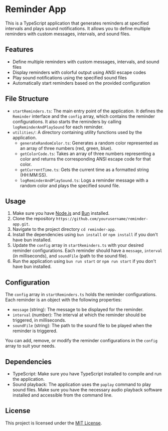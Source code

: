 # Reminder App

This is a TypeScript application that generates reminders at specified intervals and plays sound notifications. It allows you to define multiple reminders with custom messages, intervals, and sound files.

## Features

-   Define multiple reminders with custom messages, intervals, and sound files
-   Display reminders with colorful output using ANSI escape codes
-   Play sound notifications using the specified sound files
-   Automatically start reminders based on the provided configuration

## File Structure

-   `startReminders.ts`: The main entry point of the application. It defines the `Reminder` interface and the `config` array, which contains the reminder configurations. It also starts the reminders by calling `logReminderAndPlaySound` for each reminder.
-   `utilities/`: A directory containing utility functions used by the application.
    -   `generateRandomColor.ts`: Generates a random color represented as an array of three numbers (red, green, blue).
    -   `getColorCode.ts`: Takes an array of three numbers representing a color and returns the corresponding ANSI escape code for that color.
    -   `getCurrentTime.ts`: Gets the current time as a formatted string (HH:MM:SS).
    -   `logReminderAndPlaySound.ts`: Logs a reminder message with a random color and plays the specified sound file.

## Usage

1. Make sure you have [Node.js](https://nodejs.org/) and [Bun](https://bun.sh/) installed.
2. Clone the repository `https://github.com/yourusername/reminder-app.git`.
3. Navigate to the project directory `cd reminder-app`.
4. Install the dependencies using `bun install` or `npm install` if you don't have bun installed.
5. Update the `config` array in `startReminders.ts` with your desired reminder configurations. Each reminder should have a `message`, `interval` (in milliseconds), and `soundFile` (path to the sound file).
6. Run the application using `bun run start` or `npm run start` if you don't have bun installed.

## Configuration

The `config` array in `startReminders.ts` holds the reminder configurations. Each reminder is an object with the following properties:

-   `message` (string): The message to be displayed for the reminder.
-   `interval` (number): The interval at which the reminder should be triggered, in milliseconds.
-   `soundFile` (string): The path to the sound file to be played when the reminder is triggered.

You can add, remove, or modify the reminder configurations in the `config` array to suit your needs.

## Dependencies

-   TypeScript: Make sure you have TypeScript installed to compile and run the application.
-   Sound playback: The application uses the `paplay` command to play sound files. Make sure you have the necessary audio playback software installed and accessible from the command line.

## License

This project is licensed under the [MIT License](LICENSE).
